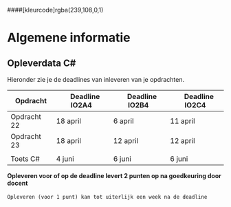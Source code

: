 ####[kleurcode]rgba(239,108,0,1)

# Algemene informatie #



## Opleverdata C# ## 
Hieronder zie je de deadlines van inleveren van je opdrachten. 

|&nbsp;Opdracht         | &nbsp; &nbsp; Deadline **IO2A4**| &nbsp; &nbsp; Deadline **IO2B4**| &nbsp; &nbsp; Deadline **IO2C4**|
|---------------  |--------------- | --------- | -------|
| Opdracht 22 | 18 april | 6 april | 11 april |
| Opdracht 23 | 18 april | 12 april | 12 april |
|  |  |  |  |
| Toets C# | 4 juni | 6 juni | 6 juni |



__Opleveren voor of op de deadline levert 2 punten op na goedkeuring door docent__<br><br>
``Opleveren (voor 1 punt) kan tot uiterlijk een week na de deadline``


